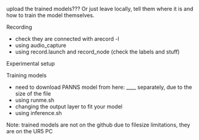 
upload the trained models??? Or just leave locally, tell them where it is and how to train the model themselves.

Recording
- check they are connected with arecord -l
- using audio_capture
- using record.launch and record_node (check the labels and stuff)

Experimental setup

Training models
- need to download PANNS model from here: ____ separately, due to the size of the file
- using runme.sh
- changing the output layer to fit your model
- using inference.sh

Note: trained models are not on the github due to filesize limitations, they are on the UR5 PC